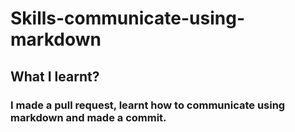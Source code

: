 # Skills-communicate-using-markdown
## What I learnt?
### I made a pull request, learnt how to communicate using markdown and made a commit.
